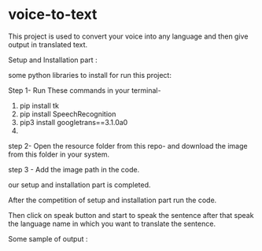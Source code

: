 # voice-to-text

This project is used to convert your voice into any language and then give output in translated text.

Setup and Installation part :

some python libraries to install for run this project:

Step 1- Run These commands in your terminal-
1.	pip install tk
2.	pip install SpeechRecognition
3.	pip3 install googletrans==3.1.0a0
4.	
step 2- Open the resource folder from this repo- and download the image from this folder in your system.

step 3 - Add the image path in the code.

our setup and installation part is completed.

After the competition of setup and installation part run the code.

Then click on speak button and start to speak the sentence after that speak the language name in which you want to translate the sentence.


Some sample of output : 


